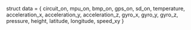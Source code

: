 struct data = {
    circuit_on,
    mpu_on,
    bmp_on,
    gps_on,
    sd_on,
    temperature, 
    acceleration_x,
    acceleration_y,
    acceleration_z,
    gyro_x,
    gyro_y,
    gyro_z,
    pressure, 
    height,
    latitude, 
    longitude, 
    speed_xy
}